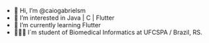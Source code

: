 - 👋 Hi, I’m @caiogabrielsm
- 👀 I’m interested in Java | C | Flutter
- 🌱 I’m currently learning Flutter
- 👨🏻‍💻 I´m student of Biomedical Informatics at UFCSPA / Brazil, RS.
